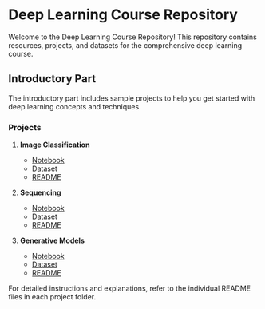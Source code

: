 # Deep Learning Course Repository

Welcome to the Deep Learning Course Repository! This repository contains resources, projects, and datasets for the comprehensive deep learning course.

## Introductory Part

The introductory part includes sample projects to help you get started with deep learning concepts and techniques.

### Projects

1. **Image Classification**
   - [Notebook](Introductory-Part/Projects/Project1_Image_Classification/notebook.ipynb)
   - [Dataset](Introductory-Part/Projects/Project1_Image_Classification/dataset/)
   - [README](Introductory-Part/Projects/Project1_Image_Classification/README.md)

2. **Sequencing**
   - [Notebook](Introductory-Part/Projects/Project2_Sequencing/notebook.ipynb)
   - [Dataset](Introductory-Part/Projects/Project2_Sequencing/dataset/)
   - [README](Introductory-Part/Projects/Project2_Sequencing/README.md)

3. **Generative Models**
   - [Notebook](https://colab.research.google.com/drive/19iajxQ8XZuNodxQ4B4PFomp_44oeMGg0#scrollTo=OAOQh6ghUToj)
   - [Dataset](https://en.wikipedia.org/wiki/MNIST_database)
   - [README](https://github.com/swalehmwadime/G00dlife-datascience/blob/main/Scripts/Deep%20Learning/Generative%20Model.md)

For detailed instructions and explanations, refer to the individual README files in each project folder.

